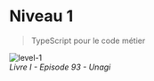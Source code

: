 # Niveau 1

> TypeScript pour le code métier

![level-1](../images/lvl-1.gif)  
_Livre I - Episode 93 - Unagi_

